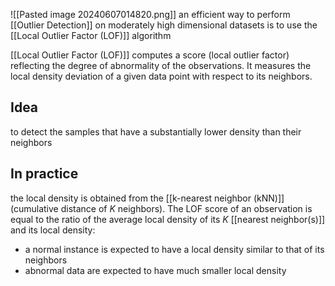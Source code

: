 ![[Pasted image 20240607014820.png]]
an efficient way to perform [[Outlier Detection]] on moderately high dimensional datasets is to use the [[Local Outlier Factor (LOF)]] algorithm

[[Local Outlier Factor (LOF)]] computes a score (local outlier factor) reflecting the degree of abnormality of the observations. It measures the local density deviation of a given data point with respect to its neighbors.
## Idea
to detect the samples that have a substantially lower density than their neighbors
## In practice
the local density is obtained from the [[k-nearest neighbor (kNN)]] (cumulative distance of $K$ neighbors). The LOF score of an observation is equal to the ratio of the average local density of its $K$ [[nearest neighbor(s)]] and its local density:
- a normal instance is expected to have a local density similar to that of its neighbors
- abnormal data are expected to have much smaller local density